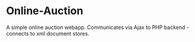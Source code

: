 Online-Auction
==============

A simple online auction webapp. Communicates via Ajax to PHP backend - connects to xml document stores.

